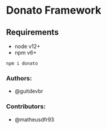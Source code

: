 # Donato Framework

## Requirements

<ul>
  <li>node v12+</li>
  <li>npm v6+</li>
</ul>

<code>npm i donato</code>

### Authors:

<ul>
  <li>@guitdevbr</li>
</ul>

### Contributors:

<ul>
  <li>@matheusdfr93</li>
</ul>

